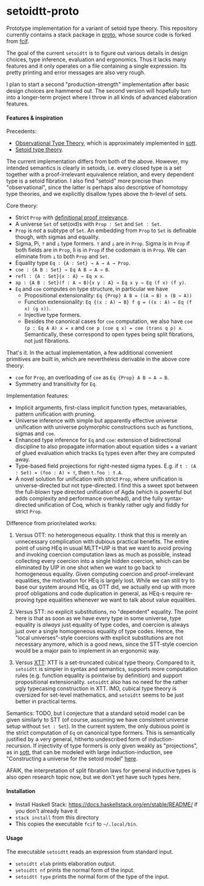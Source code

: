 # setoidtt-proto
Prototype implementation for a variant of setoid type theory. This repository currently contains a stack package in [proto](proto), whose source code is forked from [fcif](https://github.com/AndrasKovacs/icfp20sub/tree/master/fcif).

The goal of the current `setoidtt` is to figure out various details in design choices, type inference, evaluation and ergonomics. Thus it lacks many features and it only operates on a file containing a single expression. Its pretty printing and error messages are also very rough.

I plan to start a second "production-strength" implementation after basic design choices are hammered out. The second version will hopefully turn into a longer-term project where I throw in all kinds of advanced elaboration features. 

#### Features & inspiration

Precedents:

- [Observational Type Theory](https://www.researchgate.net/publication/248136193_Towards_Observational_Type_Theory), which is
  approximately implemented in [sott](https://github.com/bobatkey/sott).
- [Setoid type theory](https://hal.inria.fr/hal-02281225/document).

The current implementation differs from both of the above. However, my intended semantics is clearly in setoids, i.e. every closed type is a set together with a proof-irrelevant equivalence relation, and every dependent type is a setoid fibration. I also find "setoid" more precise than "observational", since the latter is perhaps also descriptive of homotopy type theories, and we explicitly disallow types above the h-level of sets.

Core theory:

- Strict `Prop` with [definitional proof irrelevance](https://dl.acm.org/doi/10.1145/3290316).
- A universe `Set` of set(oid)s with `Prop : Set` and `Set : Set`.
- `Prop` is *not* a subtype of `Set`. An embedding from `Prop` to `Set` is definable though, with sigmas and equality.
- Sigma, Pi, `⊤` and `⊥` type formers. `⊤` and `⊥` are in `Prop`. Sigma is in `Prop` if both fields are in `Prop`, Ii is in `Prop` if the codomain is in `Prop`. We can eliminate from `⊥` to both `Prop` and `Set`.
- Equality type `Eq : {A : Set} → A → A → Prop`. 
- `coe : {A B : Set} → Eq A B → A → B`.
- `refl : {A : Set}{x : A} → Eq x x`.
- `ap : {A B : Set}(f : A → B){x y : A} → Eq x y → Eq (f x) (f y)`.
- `Eq` and `coe` computes on type structure, in particular we have
  - Propositional extensionality: `Eq {Prop} A B = ((A → B) ∧ (B → A))`
  - Function extensionality: `Eq {(x : A) → B} f g = ((x : A) → Eq (f x) (g x))`.
  - Injective type formers.
  - Besides the canonical cases for `coe` computation, we also have `coe (p : Eq A A) x = x` and `coe p (coe q x) = coe (trans q p) x`. Semantically, these correspond to open types being split fibrations, not just fibrations.

That's it. In the actual implementation, a few additional convenient primitives are built in, which are nevertheless derivable in the above core theory:

- `coe` for `Prop`, an overloading of `coe` as `Eq {Prop} A B → A → B`.
- Symmetry and transitivity for `Eq`.

Implementation features:

- Implicit arguments, first-class implicit function types, metavariables, pattern unification with pruning.
- Universe inference with simple but apparently effective universe unification with universe polymorphic constructions
  such as functions, sigmas and `coe`.
- Enhanced type inference for `Eq` and `coe`: extension of bidirectional discipline to also propagate information about equation sides + a variant of glued evaluation which tracks `Eq` types even after they are computed away.
- Type-based field projections for right-nested sigma types. E.g. if `t : (A : Set) × (foo : A) × ⊤`, then
  `t.foo : t.A`.
- A novel solution for unification with strict `Prop`, where unification is universe-directed but not type-directed. I find this a sweet spot between the full-blown type directed unification of Agda (which is powerful but adds complexity and performance overhead), and the fully syntax-directed unification of Coq, which is frankly rather ugly and fiddly for strict `Prop`.

Difference from prior/related works:

1. Versus OTT: no heterogeneous equality. I think that this is merely an unnecessary complication with dubious practical benefits. The entire point of using HEq in usual MLTT+UIP is that we want to avoid proving and invoking coercion computation laws as much as possible, instead collecting every coercion into a single hidden coercion, which can be eliminated by UIP in one shot when we want to go back to homogeneous equality. Given computing coercion and proof-irrelevant equalities, the motivation for HEq is largely lost. While we can still try to base our system around HEq, as OTT did, we actually end up with more proof obligations and code duplication in general, as HEq-s require re-proving type equalities whenever we want to talk about value equalities.

2. Versus STT: no explicit substitutions, no "dependent" equality. The point here is that as soon as we have every type in some universe, type equality is *always* just equality of type codes, and coercion is always just over a single homogeneous equality of type codes. Hence, the "local universes"-style coercions with explicit substitutions are not necessary anymore, which is a good news, since the STT-style coercion would be a major pain to implement in an ergonomic way.

3. Versus [XTT](https://arxiv.org/abs/1904.08562): XTT is a set-truncated cubical type theory. Compared to it, `setoidtt` is simpler in syntax and semantics, supports more computation rules (e.g. function equality is pointwise by definition) and support propositional extensionality. `setoidtt` also has no need for the rather ugly typecasing construction in XTT. IMO, cubical type theory is oversized for set-level mathematics, and `setoidtt` seems to be just better in practical terms.

Semantics: TODO, but I conjecture that a standard setoid model can be given similarly to STT (of course, assuming we have consistent universe setup without `Set : Set`). In the current system, the only dubious point is the strict computation of `Eq` on canonical type formers. This is semantically justified by a very general, hitherto undescribed form of induction-recursion. If injectivity of type formers is only given weakly as "projections", as in [sott](https://github.com/bobatkey/sott), that can be modeled with large induction-induction, see "Constructing a universe for the setoid model" [here](https://types2020.di.unito.it/abstracts/BookOfAbstractsTYPES2020.pdf).

AFAIK, the interpretation of split fibration laws for general inductive types is also open research topic now, but we don't yet have such types here.

#### Installation

- Install Haskell Stack: https://docs.haskellstack.org/en/stable/README/ if you don't already have it
- `stack install` from this directory
- This copies the executable `fcif` to `~/.local/bin`.

#### Usage

The executable `setoidtt` reads an expression from standard input.

- `setoidtt elab` prints elaboration output.
- `setoidtt nf` prints the normal form of the input.
- `setoidtt type` prints the normal form of the type of the input.
